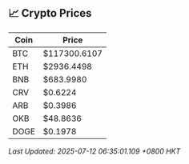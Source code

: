 ## 📈 Crypto Prices

| Coin | Price |
| ---- | ----- |
| BTC | $117300.6107 |
| ETH | $2936.4498 |
| BNB | $683.9980 |
| CRV | $0.6224 |
| ARB | $0.3986 |
| OKB | $48.8636 |
| DOGE | $0.1978 |

_Last Updated: 2025-07-12 06:35:01.109 +0800 HKT_